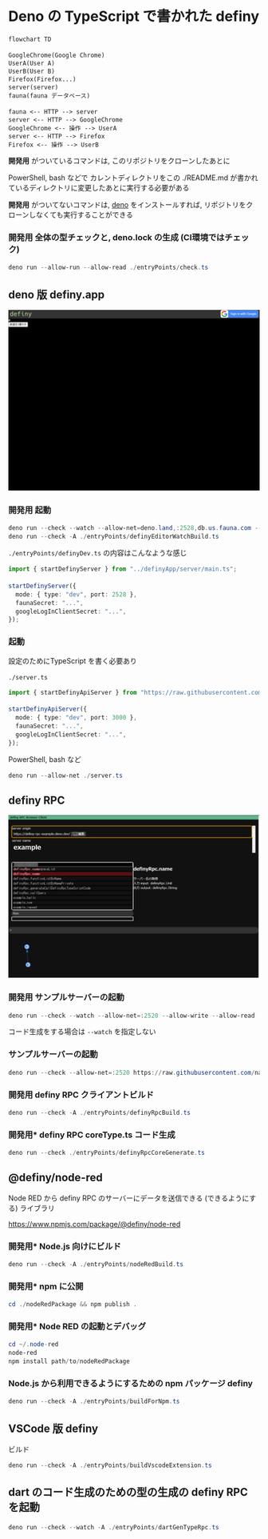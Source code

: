 # Deno の TypeScript で書かれた definy

```mermaid
flowchart TD

GoogleChrome(Google Chrome)
UserA(User A)
UserB(User B)
Firefox(Firefox...)
server(server)
fauna(fauna データベース)

fauna <-- HTTP --> server
server <-- HTTP --> GoogleChrome
GoogleChrome <-- 操作 --> UserA
server <-- HTTP --> Firefox
Firefox <-- 操作 --> UserB
```

**開発用** がついているコマンドは, このリポジトリをクローンしたあとに

PowerShell, bash などで カレントディレクトリをこの ./README.md
が書かれているディレクトリに変更したあとに実行する必要がある

**開発用** がついてないコマンドは, [deno](https://deno.land/)
をインストールすれば, リポジトリをクローンしなくても実行することができる

### **開発用** 全体の型チェックと, deno.lock の生成 (CI環境ではチェック)

```ps1
deno run --allow-run --allow-read ./entryPoints/check.ts
```

## deno 版 definy.app

![definy-app-deno](./assets/definy-app-deno.png)

### **開発用** 起動

```ps1
deno run --check --watch --allow-net=deno.land,:2528,db.us.fauna.com --allow-write=./definyApp/apiClient/ ./entryPoints/definyDev.ts
deno run --check -A ./entryPoints/definyEditorWatchBuild.ts
```

`./entryPoints/definyDev.ts` の内容はこんなような感じ

```ts
import { startDefinyServer } from "../definyApp/server/main.ts";

startDefinyServer({
  mode: { type: "dev", port: 2528 },
  faunaSecret: "...",
  googleLogInClientSecret: "...",
});
```

### 起動

設定のためにTypeScript を書く必要あり

`./server.ts`

```ts
import { startDefinyApiServer } from "https://raw.githubusercontent.com/narumincho/definy/main/deno-lib/definyApp/server/main.ts";

startDefinyApiServer({
  mode: { type: "dev", port: 3000 },
  faunaSecret: "...",
  googleLogInClientSecret: "...",
});
```

PowerShell, bash など

```ps1
deno run --allow-net ./server.ts
```

## definy RPC

![definy-rpc](./assets/definy-rpc.png)

### **開発用** サンプルサーバーの起動

```ps1
deno run --check --watch --allow-net=:2520 --allow-write --allow-read ./entryPoints/definyRpcServerDev.ts
```

コード生成をする場合は `--watch` を指定しない

### サンプルサーバーの起動

```ps1
deno run --check --allow-net=:2520 https://raw.githubusercontent.com/narumincho/definy/main/deno-lib/entryPoints/definyRpcServerDenoDeploy.ts
```

### **開発用** definy RPC クライアントビルド

```ps1
deno run --check -A ./entryPoints/definyRpcBuild.ts
```

### **開発用*** definy RPC coreType.ts コード生成

```ps1
deno run --check ./entryPoints/definyRpcCoreGenerate.ts
```

## @definy/node-red

Node RED から definy RPC のサーバーにデータを送信できる (できるようにする)
ライブラリ

https://www.npmjs.com/package/@definy/node-red

### **開発用*** Node.js 向けにビルド

```ps1
deno run --check -A ./entryPoints/nodeRedBuild.ts
```

### **開発用*** npm に公開

```ps1
cd ./nodeRedPackage && npm publish .
```

### **開発用*** Node RED の起動とデバッグ

```ps1
cd ~/.node-red
node-red
npm install path/to/nodeRedPackage
```

### Node.js から利用できるようにするための npm パッケージ definy

```ps1
deno run --check -A ./entryPoints/buildForNpm.ts
```

## VSCode 版 definy

ビルド

```ps1
deno run --check -A ./entryPoints/buildVscodeExtension.ts
```

## dart のコード生成のための型の生成の definy RPC を起動

```ps1
deno run --check --watch -A ./entryPoints/dartGenTypeRpc.ts
```
